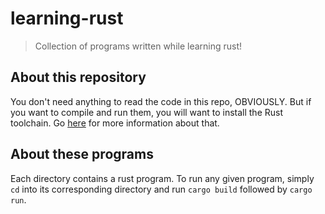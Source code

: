 # learning-rust
> Collection of programs written while learning rust!

## About this repository

You don't need anything to read the code in this repo, OBVIOUSLY. But if you
want to compile and run them, you will want to install the Rust toolchain. Go
[here](https://www.rust-lang.org/en-US/install.html) for more information about
that.

## About these programs

Each directory contains a rust program. To run any given program, simply `cd`
into its corresponding directory and run `cargo build` followed by `cargo run`.
